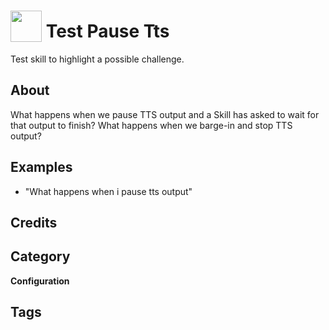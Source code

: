 # <img src="https://raw.githack.com/FortAwesome/Font-Awesome/master/svgs/solid/robot.svg" card_color="#22A7F0" width="50" height="50" style="vertical-align:bottom"/> Test Pause Tts
Test skill to highlight a possible challenge.

## About
What happens when we pause TTS output and a Skill has asked to wait for that output to finish?
What happens when we barge-in and stop TTS output?

## Examples
* "What happens when i pause tts output"

## Credits


## Category
**Configuration**

## Tags

